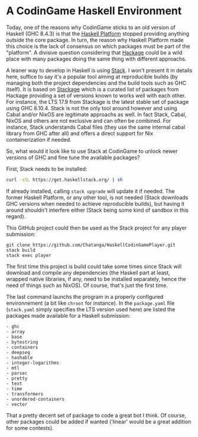 # A CodinGame Haskell Environment

Today, one of the reasons why CodinGame sticks to an old version of Haskell (GHC 8.4.3)
is that the [Haskell Platform](https://www.haskell.org/platform/) stopped providing anything outside the core package.
In turn, the reason why Haskell Platform made this choice is the lack of consensus on which packages must be part of the "platform".
A divisive question considering that [Hackage](https://hackage.haskell.org/) could be a wild place with many packages doing the same thing with different approachs.

A leaner way to develop in Haskell is using [Stack](https://docs.haskellstack.org/en/stable/README/).
I won't present it in details here, suffice to say it's a popular tool aiming at reproducible builds
(by managing both the project dependencies and the build tools such as GHC itself).
It is based on [Stackage](https://www.stackage.org/) which is a curated list of packages from Hackage providing a set of versions known to works well with each other.
For instance, the LTS 17.9 from Stackage is the latest stable set of package using GHC 8.10.4.
Stack is not the only tool around however and using Cabal and/or NixOS are legitimate approachs as well.
In fact Stack, Cabal, NixOS and others are not exclusive and can often be combined.
For instance, Stack understands Cabal files (they use the same internal cabal library from GHC after all) and offers a direct support for Nix containerization if needed.

So, what would it look like to use Stack at CodinGame to unlock newer versions of GHC and fine tune the available packages?

First, Stack needs to be installed:

```bash
curl -sSL https://get.haskellstack.org/ | sh
```

If already installed, calling `stack upgrade` will update it if needed.
The former Haskell Platform, or any other tool, is not needed (Stack downloads GHC versions when needed to achieve reproducible builds),
but having it around shouldn't interfere either (Stack being some kind of sandbox in this regard).

This GitHub project could then be used as the Stack project for any player submission:

```
git clone https://github.com/Chatanga/HaskellCodinGamePlayer.git
stack build
stack exec player
```

The first time this project is build could take some times since Stack will download and compile any dependencies
(the Haskell part at least, wrapped native libraries, if any, need to be installed separately, hence the need of things such as NixOS).
Of course, that's just the first time.

The last command launchs the program in a properly configured environnement (a bit like `chroot` for instance).
In the `package.yaml` file (`stack.yaml` simply specifies the LTS version used here) are listed the packages made available for a Haskell submission:

	- ghc
	- array
	- base
	- bytestring
	- containers
	- deepseq
	- hashable
	- integer-logarithms
	- mtl
	- parsec
	- pretty
	- text
	- time
	- transformers
	- unordered-containers
	- vector

That a pretty decent set of package to code a great bot I think.
Of course, other packages could be added if wanted ('linear' would be a great addition for some contests).
